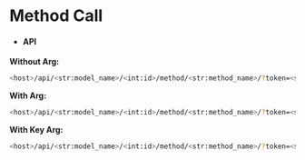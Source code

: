 # Method Call
- #### API
<b>Without Arg:</b>

```bash
<host>/api/<str:model_name>/<int:id>/method/<str:method_name>/?token=<str:token>
```

<b>With Arg:</b>

```bash
<host>/api/<str:model_name>/<int:id>/method/<str:method_name>/?token=<str:token>&args=<list:id>
```

<b>With Key Arg:</b>

```bash
<host>/api/<str:model_name>/<int:id>/method/<str:method_name>/?token=<str:token>&kwargs=<dict:value>
```
